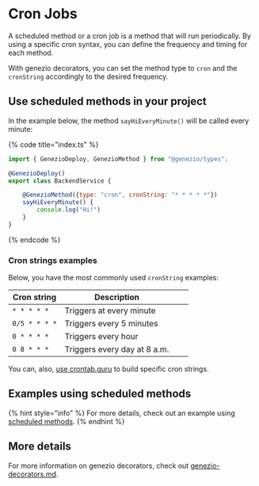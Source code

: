 # Cron Jobs

A scheduled method or a cron job is a method that will run periodically. By using a specific cron syntax, you can define the frequency and timing for each method.

With genezio decorators, you can set the method type to `cron` and the `cronString` accordingly to the desired frequency.

## Use scheduled methods in your project

In the example below, the method `sayHiEveryMinute()` will be called every minute:

{% code title="index.ts" %}
```javascript
import { GenezioDeploy, GenezioMethod } from "@genezio/types";

@GenezioDeploy()
export class BackendService {

    @GenezioMethod({type: "cron", cronString: "* * * * *"})
    sayHiEveryMinute() {
        console.log("Hi!")
    }
}
```
{% endcode %}

### Cron strings examples

Below, you have the most commonly used `cronString` examples:

<table><thead><tr><th>Cron string</th><th>Description</th><th data-hidden></th><th data-hidden></th></tr></thead><tbody><tr><td><code>* * * * *</code></td><td>Triggers at every minute</td><td></td><td></td></tr><tr><td><code>0/5 * * * *</code></td><td>Triggers every 5 minutes</td><td></td><td></td></tr><tr><td><code>0 * * * *</code></td><td>Triggers every hour</td><td></td><td></td></tr><tr><td><code>0 8 * * *</code></td><td>Triggers every day at 8 a.m.</td><td></td><td></td></tr></tbody></table>

You can, also, [use crontab.guru](https://crontab.guru/) to build specific cron strings.

## Examples using scheduled methods

{% hint style="info" %}
For more details, check out an example using [scheduled methods](https://github.com/Genez-io/genezio-examples/tree/master/javascript/cron).
{% endhint %}

## More details

For more information on genezio decorators, check out [genezio-decorators.md](../project-structure/genezio-decorators.md "mention").
